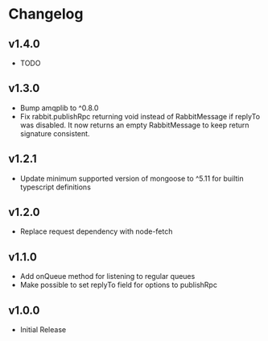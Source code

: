 # Changelog

## v1.4.0

* TODO

## v1.3.0

* Bump amqplib to ^0.8.0
* Fix rabbit.publishRpc returning void instead of RabbitMessage if replyTo was disabled.
  It now returns an empty RabbitMessage to keep return signature consistent.

## v1.2.1

* Update minimum supported version of mongoose to ^5.11 for builtin typescript definitions

## v1.2.0

* Replace request dependency with node-fetch

## v1.1.0

* Add onQueue method for listening to regular queues
* Make possible to set replyTo field for options to publishRpc

## v1.0.0

* Initial Release
